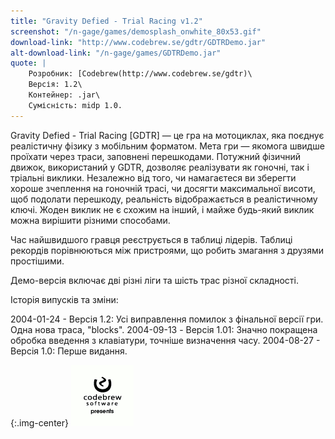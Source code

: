 ```yaml
---
title: "Gravity Defied - Trial Racing v1.2"
screenshot: "/n-gage/games/demosplash_onwhite_80x53.gif"
download-link: "http://www.codebrew.se/gdtr/GDTRDemo.jar"
alt-download-link: "/n-gage/games/GDTRDemo.jar"
quote: |
    Розробник: [Codebrew(http://www.codebrew.se/gdtr)\
    Версія: 1.2\
    Контейнер: .jar\
    Сумісність: midp 1.0.
---
```


Gravity Defied - Trial Racing [GDTR] — це гра на мотоциклах, яка поєднує реалістичну фізику з мобільним форматом. Мета гри — якомога швидше проїхати через траси, заповнені перешкодами. Потужний фізичний движок, використаний у GDTR, дозволяє реалізувати як гоночні, так і тріальні виклики. Незалежно від того, чи намагаєтеся ви зберегти хороше зчеплення на гоночній трасі, чи досягти максимальної висоти, щоб подолати перешкоду, реальність відображається в реалістичному ключі. Жоден виклик не є схожим на інший, і майже будь-який виклик можна вирішити різними способами.

Час найшвидшого гравця реєструється в таблиці лідерів. Таблиці рекордів порівнюються між пристроями, що робить змагання з друзями простішими.

Демо-версія включає дві різні ліги та шість трас різної складності.

Історія випусків та зміни:

2004-01-24 - Версія 1.2: Усі виправлення помилок з фінальної версії гри. Одна нова траса, "blocks".
2004-09-13 - Версія 1.01: Значно покращена обробка введення з клавіатури, точніше визначення часу.
2004-08-27 - Версія 1.0: Перше видання.

{:.img-center}
![gdtr](/n-gage/games/gdtr_anim_100.gif)
